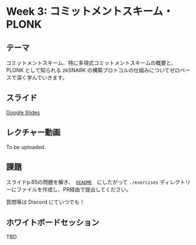 # Week 3: コミットメントスキーム・PLONK

## テーマ

コミットメントスキーム、特に多項式コミットメントスキームの概要と、PLONK として知られる zkSNARK の構築プロトコルの仕組みについてゼロベースで深く学んでいきます。

## スライド

[Google Slides](https://docs.google.com/presentation/d/15BKX7Qx8Mpq_MlSRAsAF_Nfre2grE1ddqgj3qf9vlfw/edit?usp=sharing)

## レクチャー動画

To be uploaded.

## 課題

スライドp.65の問題を解き、　[`README`](../README.md)　にしたがって `./exercises` ディレクトリーにファイルを作成し、PR経由で提出してください。

質問等は Discord にていつでも！

## ホワイトボードセッション

TBD